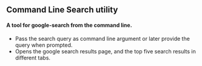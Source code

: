 ## Command Line Search utility

#### A tool for google-search from the command line.
* Pass the search query as command line argument or later provide the query when prompted.
* Opens the google search results page, and the top five search results in different tabs.
